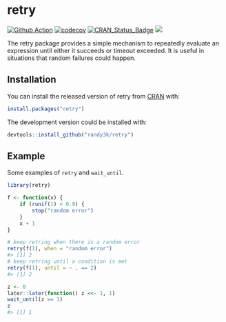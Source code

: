 
# retry

[![Github
Action](https://github.com/randy3k/retry/workflows/build/badge.svg?branch=master)](https://github.com/randy3k/retry)
[![codecov](https://codecov.io/gh/randy3k/retry/branch/master/graph/badge.svg)](https://codecov.io/gh/randy3k/retry)
[![CRAN\_Status\_Badge](http://www.r-pkg.org/badges/version/retry)](https://cran.r-project.org/package=retry)
[![](http://cranlogs.r-pkg.org/badges/grand-total/retry)](https://cran.r-project.org/package=retry)

The retry package provides a simple mechanism to repeatedly evaluate an expression until either it succeeds or timeout exceeded. It is useful in situations that random failures could happen.

## Installation

You can install the released version of retry from [CRAN](https://CRAN.R-project.org) with:

```r
install.packages("retry")
```

The development version could be installed with:

```r
devtools::install_github("randy3k/retry")
```

## Example

Some examples of `retry` and `wait_until`.
```r
library(retry)

f <- function(x) {
    if (runif(1) < 0.9) {
        stop("random error")
    }
    x + 1
}

# keep retring when there is a random error
retry(f(1), when = "random error")
#> [1] 2
# keep retring until a condition is met
retry(f(1), until = ~ . == 2)
#> [1] 2

z <- 0
later::later(function() z <<- 1, 1)
wait_until(z == 1)
z
#> [1] 1
```
